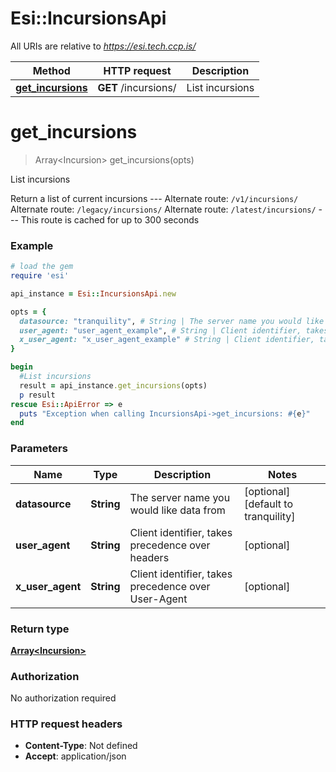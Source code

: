 # Esi::IncursionsApi

All URIs are relative to *https://esi.tech.ccp.is/*

Method | HTTP request | Description
------------- | ------------- | -------------
[**get_incursions**](IncursionsApi.md#get_incursions) | **GET** /incursions/ | List incursions


# **get_incursions**
> Array&lt;Incursion&gt; get_incursions(opts)

List incursions

Return a list of current incursions  ---  Alternate route: `/v1/incursions/`  Alternate route: `/legacy/incursions/`  Alternate route: `/latest/incursions/`   ---  This route is cached for up to 300 seconds

### Example
```ruby
# load the gem
require 'esi'

api_instance = Esi::IncursionsApi.new

opts = { 
  datasource: "tranquility", # String | The server name you would like data from
  user_agent: "user_agent_example", # String | Client identifier, takes precedence over headers
  x_user_agent: "x_user_agent_example" # String | Client identifier, takes precedence over User-Agent
}

begin
  #List incursions
  result = api_instance.get_incursions(opts)
  p result
rescue Esi::ApiError => e
  puts "Exception when calling IncursionsApi->get_incursions: #{e}"
end
```

### Parameters

Name | Type | Description  | Notes
------------- | ------------- | ------------- | -------------
 **datasource** | **String**| The server name you would like data from | [optional] [default to tranquility]
 **user_agent** | **String**| Client identifier, takes precedence over headers | [optional] 
 **x_user_agent** | **String**| Client identifier, takes precedence over User-Agent | [optional] 

### Return type

[**Array&lt;Incursion&gt;**](Incursion.md)

### Authorization

No authorization required

### HTTP request headers

 - **Content-Type**: Not defined
 - **Accept**: application/json




